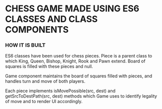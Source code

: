 # CHESS GAME MADE USING ES6 CLASSES AND CLASS COMPONENTS

### HOW IT IS BUILT 
ES6 classes have been used for chess pieces. Piece is a parent class to which King, Queen, Bishop, Knight, Rook and Pawn extend. Board of squares is filled with these pieces and null.

Game component maintains the board of squares filled with pieces, and handles turn and move of both players.

Each piece implements isMovePossible(src, dest) and getSrcToDestPath(src, dest) methods which Game uses to identify legality of move and to render UI accordingly.
